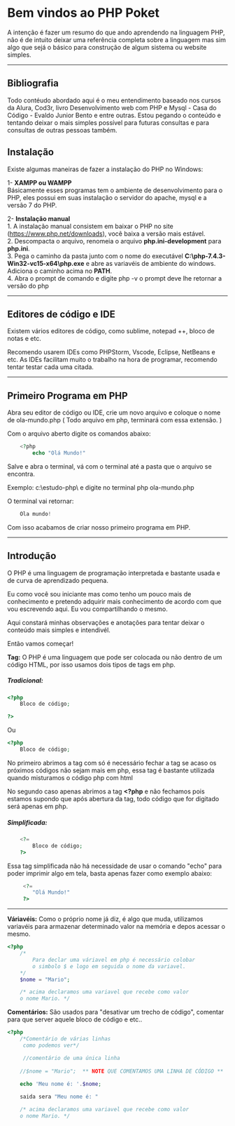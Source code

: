 # Bem vindos ao PHP Poket
A intenção é fazer um resumo do que ando aprendendo na linguagem PHP, não é de intuito deixar uma referência completa sobre a linguagem mas sim algo que sejá o básico para construção de algum sistema ou website simples.
___
## Bibliografia
Todo contéudo abordado aqui é o meu entendimento baseado nos cursos da Alura, Cod3r, livro Desenvolvimento web com PHP e Mysql - Casa do Código - Evaldo Junior Bento e entre outras. Estou pegando o conteúdo e tentando deixar o mais simples possível para futuras consultas e para consultas de outras pessoas também.  

## Instalação

Existe algumas maneiras de fazer a instalação do PHP no Windows:

1- **XAMPP ou WAMPP**  
    Básicamente esses programas tem o ambiente de desenvolvimento para o PHP, eles possui em suas instalação o servidor do apache, mysql e a versão 7 do PHP.

2- **Instalação manual**  
        1. A instalação manual consistem em baixar o PHP no site  (https://www.php.net/downloads), você baixa a versão mais estável.       
        2. Descompacta o arquivo, renomeia o arquivo **php.ini-development** para **php.ini**.  
        3. Pega o caminho da pasta junto com o nome do executável **C:\php-7.4.3-Win32-vc15-x64\php.exe** e abre as variavéis de ambiente do windows. Adiciona o caminho acima no **PATH**.  
        4. Abra o prompt de comando e digite php -v o prompt deve lhe retornar a versão do php
___

## Editores de código e IDE 

Existem vários editores de código, como sublime, notepad ++, bloco de notas e etc.

Recomendo usarem IDEs como PHPStorm, Vscode, Eclipse, NetBeans e etc. As IDEs facilitam muito o trabalho na hora de programar, recomendo tentar testar cada uma citada.

___

## Primeiro Programa em PHP

Abra seu editor de código ou IDE, crie um novo arquivo e coloque o nome de ola-mundo.php ( Todo arquivo em php, terminará com essa extensão. )

Com o arquivo aberto digite os comandos abaixo:

``` PHP
    <?php
        echo "Olá Mundo!"
```

Salve e abra o terminal, vá com o terminal até a pasta que o arquivo se encontra.

Exemplo: c:\estudo-php\ e digite no terminal php ola-mundo.php

O terminal vai retornar:

``` PHP
    Ola mundo!
``` 
Com isso acabamos de criar nosso primeiro programa em PHP.
___

## Introdução

O PHP é uma linguagem de programação interpretada e bastante usada e de curva de aprendizado pequena.

Eu como você sou iniciante mas como tenho um pouco mais de conhecimento e pretendo adquirir mais conhecimento de acordo com que vou escrevendo aqui. Eu vou compartilhando o mesmo. 

Aqui  constará minhas observações e anotações para tentar deixar o conteúdo mais simples e intendivél.

Então vamos começar!

**Tag:** O PHP é uma linguagem que pode ser colocada ou não dentro de um código HTML, por isso usamos dois tipos de tags em php.

##### Tradicional:
```PHP
<?php
    Bloco de código;

?>
```
Ou
```PHP
<?php
    Bloco de código;
```

No primeiro abrimos a tag com **<?php** e fechamos com **?>** só é necessário fechar a tag se acaso os próximos códigos não sejam mais em php, essa tag é bastante utilizada quando misturamos o código php com html

No segundo caso apenas abrimos a tag **<?php** e não fechamos pois estamos supondo que após abertura da tag, todo código que for digitado será apenas em php.

##### Simplificada:

```PHP
    <?=
        Bloco de código;
    ?>
```

Essa tag simplificada não há necessidade de usar o comando "echo" para poder imprimir algo em tela, basta apenas fazer como exemplo abaixo:

```PHP
     <?=
        "Olá Mundo!"
     ?>
```
___
**Váriavéis:** Como o próprio nome já diz, é algo que muda, utilizamos variavéis para armazenar determinado valor na memória e depos acessar o mesmo.
```PHP
<?php
    /*
        Para declar uma váriavel em php é necessário colobar  
        o simbolo $ e logo em seguida o nome da variavel.
    */
    $nome = "Mario";

    /* acima declaramos uma variavel que recebe como valor   
    o nome Mario. */
```

**Comentários:** São usados para "desativar um trecho de código", comentar para que server aquele bloco de código e etc..  

```PHP
<?php
    /*Comentário de várias linhas
     como podemos ver*/

     //comentário de uma única linha
     
    //$nome = "Mario";  ** NOTE QUE COMENTAMOS UMA LINHA DE CÓDIGO **
    
    echo 'Meu nome é: '.$nome;

    saida sera "Meu nome é: "

    /* acima declaramos uma variavel que recebe como valor   
    o nome Mario. */
```


